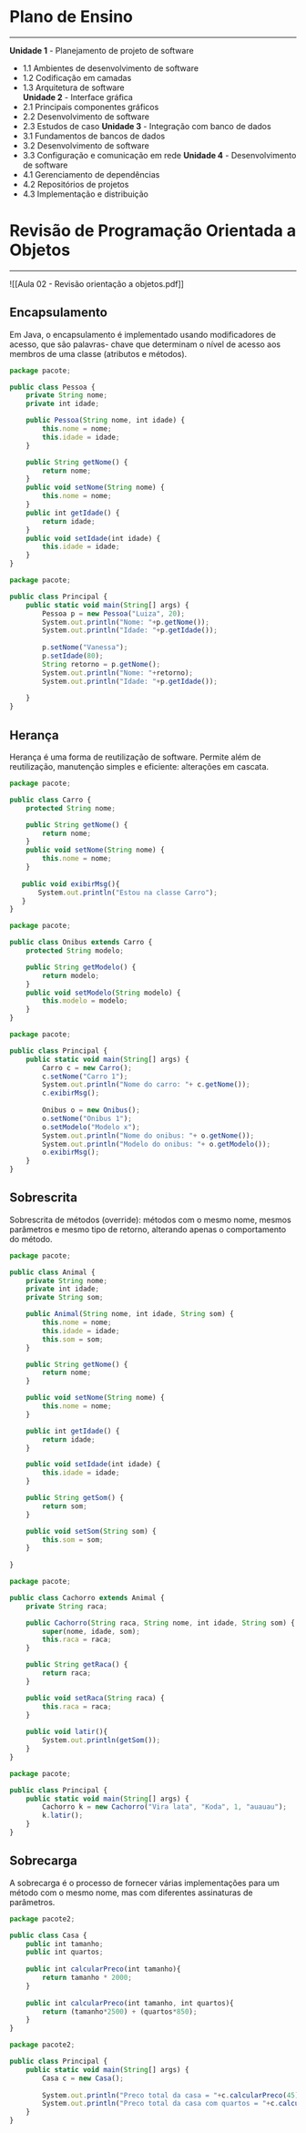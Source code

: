 # Plano de Ensino
---
**Unidade 1** - Planejamento de projeto de software 
- 1.1 Ambientes de desenvolvimento de software
- 1.2 Codificação em camadas  
- 1.3 Arquitetura de software  
**Unidade 2** - Interface gráfica 
- 2.1 Principais componentes gráficos 
- 2.2 Desenvolvimento de software 
- 2.3 Estudos de caso
**Unidade 3** - Integração com banco de dados 
- 3.1 Fundamentos de bancos de dados 
- 3.2 Desenvolvimento de software 
- 3.3 Configuração e comunicação em rede
**Unidade 4** - Desenvolvimento de software 
- 4.1 Gerenciamento de dependências 
- 4.2 Repositórios de projetos 
- 4.3 Implementação e distribuição

# Revisão de Programação Orientada a Objetos
---

![[Aula 02 - Revisão orientação a objetos.pdf]]

## Encapsulamento
Em Java, o encapsulamento é implementado usando modificadores de acesso, que são palavras- chave que determinam o nível de acesso aos membros de uma classe (atributos e métodos).
```js
package pacote;

public class Pessoa {
    private String nome;
    private int idade;

    public Pessoa(String nome, int idade) {
        this.nome = nome;
        this.idade = idade;
    }

    public String getNome() {
        return nome;
    }
    public void setNome(String nome) {
        this.nome = nome;
    }
    public int getIdade() {
        return idade;
    }
    public void setIdade(int idade) {
        this.idade = idade;
    }
}
```
```js
package pacote;

public class Principal {
    public static void main(String[] args) {
        Pessoa p = new Pessoa("Luiza", 20);
        System.out.println("Nome: "+p.getNome());
        System.out.println("Idade: "+p.getIdade());
        
        p.setNome("Vanessa");
        p.setIdade(80);
        String retorno = p.getNome();
        System.out.println("Nome: "+retorno);
        System.out.println("Idade: "+p.getIdade());
        
    }
}
```

## Herança
Herança é uma forma de reutilização de software. Permite além de reutilização, manutenção simples e eficiente: alterações em cascata.
```js
package pacote;

public class Carro {
    protected String nome;

    public String getNome() {
        return nome;
    }
    public void setNome(String nome) {
        this.nome = nome;
    }
    
   public void exibirMsg(){
       System.out.println("Estou na classe Carro");
   }
}
```
```js
package pacote;

public class Onibus extends Carro {
    protected String modelo;

    public String getModelo() {
        return modelo;
    }
    public void setModelo(String modelo) {
        this.modelo = modelo;
    }
}
```
```js
package pacote;

public class Principal {
    public static void main(String[] args) { 
        Carro c = new Carro();
        c.setNome("Carro 1");
        System.out.println("Nome do carro: "+ c.getNome());
        c.exibirMsg();
        
        Onibus o = new Onibus();
        o.setNome("Onibus 1");
        o.setModelo("Modelo x");
        System.out.println("Nome do onibus: "+ o.getNome());
        System.out.println("Modelo do onibus: "+ o.getModelo());
        o.exibirMsg();
    }
}
```

## Sobrescrita
Sobrescrita de métodos (override): métodos com o mesmo nome, mesmos parâmetros e mesmo tipo de retorno, alterando apenas o comportamento do método.
```js
package pacote;

public class Animal {
    private String nome;
    private int idade;
    private String som;

    public Animal(String nome, int idade, String som) {
        this.nome = nome;
        this.idade = idade;
        this.som = som;
    }

    public String getNome() {
        return nome;
    }

    public void setNome(String nome) {
        this.nome = nome;
    }

    public int getIdade() {
        return idade;
    }

    public void setIdade(int idade) {
        this.idade = idade;
    }

    public String getSom() {
        return som;
    }

    public void setSom(String som) {
        this.som = som;
    }
    
}
```
```js
package pacote;

public class Cachorro extends Animal {
    private String raca;

    public Cachorro(String raca, String nome, int idade, String som) {
        super(nome, idade, som);
        this.raca = raca;
    }

    public String getRaca() {
        return raca;
    }

    public void setRaca(String raca) {
        this.raca = raca;
    }
    
    public void latir(){
        System.out.println(getSom());
    }
}
```
```js
package pacote;

public class Principal {
    public static void main(String[] args) {
        Cachorro k = new Cachorro("Vira lata", "Koda", 1, "auauau");
        k.latir(); 
    }
}
```

## Sobrecarga
A sobrecarga é o processo de fornecer várias implementações para um método com o mesmo nome, mas com diferentes assinaturas de parâmetros.
```js
package pacote2;

public class Casa {
    public int tamanho;
    public int quartos;
    
    public int calcularPreco(int tamanho){
        return tamanho * 2000;
    }
    
    public int calcularPreco(int tamanho, int quartos){
        return (tamanho*2500) + (quartos*850);
    }
}
```
```js
package pacote2;

public class Principal {
    public static void main(String[] args) {
        Casa c = new Casa();
        
        System.out.println("Preco total da casa = "+c.calcularPreco(45));
        System.out.println("Preco total da casa com quartos = "+c.calcularPreco(30, 2));
    }
}
```